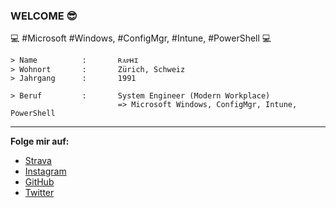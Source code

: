 <!-- https://docs.github.com/en/github/setting-up-and-managing-your-github-profile/managing-your-profile-readme -->

### WELCOME 😎

💻 #Microsoft #Windows, #ConfigMgr, #Intune, #PowerShell 💻

```
> Name          :       ʀᴀᴘʜɪ
> Wohnort       :       Zürich, Schweiz
> Jahrgang      :       1991

> Beruf         :       System Engineer (Modern Workplace)
                        => Microsoft Windows, ConfigMgr, Intune, PowerShell
```

* * *

**Folge mir auf:**
* <a href="https://www.strava.com/athletes/23075135">Strava</a>
* <a href="https://www.instagram.com/raphweb">Instagram</a>
* <a href="https://github.com/raphweb-ch">GitHub</a>
* <a href="https://twitter.com/RaphWeb_">Twitter</a>

<br>
